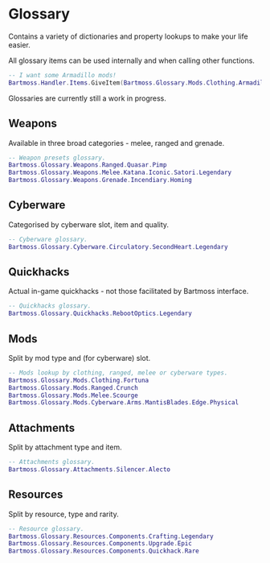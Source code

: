 # Glossary
Contains a variety of dictionaries and property lookups to make your life easier.

All glossary items can be used internally and when calling other functions.
```lua
-- I want some Armadillo mods!
Bartmoss.Handler.Items.GiveItem(Bartmoss.Glossary.Mods.Clothing.Armadillo, 20, "Legendary")
```
Glossaries are currently still a work in progress.

## Weapons
Available in three broad categories - melee, ranged and grenade.
```lua
-- Weapon presets glossary.
Bartmoss.Glossary.Weapons.Ranged.Quasar.Pimp
Bartmoss.Glossary.Weapons.Melee.Katana.Iconic.Satori.Legendary
Bartmoss.Glossary.Weapons.Grenade.Incendiary.Homing
```

## Cyberware
Categorised by cyberware slot, item and quality.
```lua
-- Cyberware glossary.
Bartmoss.Glossary.Cyberware.Circulatory.SecondHeart.Legendary
```

## Quickhacks
Actual in-game quickhacks - not those facilitated by Bartmoss interface.
```lua
-- Quickhacks glossary.
Bartmoss.Glossary.Quickhacks.RebootOptics.Legendary
```

## Mods
Split by mod type and (for cyberware) slot.
```lua
-- Mods lookup by clothing, ranged, melee or cyberware types.
Bartmoss.Glossary.Mods.Clothing.Fortuna
Bartmoss.Glossary.Mods.Ranged.Crunch
Bartmoss.Glossary.Mods.Melee.Scourge
Bartmoss.Glossary.Mods.Cyberware.Arms.MantisBlades.Edge.Physical
```

## Attachments
Split by attachment type and item.
``` lua
-- Attachments glossary.
Bartmoss.Glossary.Attachments.Silencer.Alecto
```

## Resources
Split by resource, type and rarity.
```lua
-- Resource glossary.
Bartmoss.Glossary.Resources.Components.Crafting.Legendary
Bartmoss.Glossary.Resources.Components.Upgrade.Epic
Bartmoss.Glossary.Resources.Components.Quickhack.Rare
```